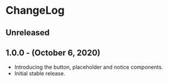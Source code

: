 # ChangeLog

## Unreleased

## 1.0.0 - (October 6, 2020)

* Introducing the button, placeholder and notice components.
* Initial stable release.
